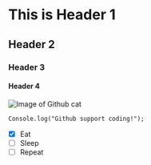 # This is Header 1
## Header 2
### Header 3
#### Header 4

![Image of Github cat](https://octodex.github.com/images/yaktocat.png)

```md
Console.log("Github support coding!");
```

- [x] Eat
- [ ] Sleep
- [ ] Repeat
